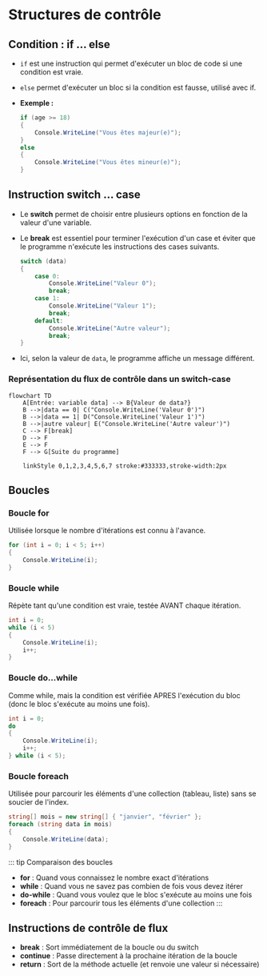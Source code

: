 # Structures de contrôle

## Condition : if ... else

- `if` est une instruction qui permet d'exécuter un bloc de code si une condition est vraie.
- `else` permet d'exécuter un bloc si la condition est fausse, utilisé avec if.

- **Exemple :**
  ```csharp
  if (age >= 18)
  {
      Console.WriteLine("Vous êtes majeur(e)");
  }
  else
  {
      Console.WriteLine("Vous êtes mineur(e)");
  }
  ```

## Instruction switch ... case

- Le **switch** permet de choisir entre plusieurs options en fonction de la valeur d'une variable.
- Le **break** est essentiel pour terminer l'exécution d'un case et éviter que le programme n'exécute les instructions des cases suivants.

  ```csharp
  switch (data)
  {
      case 0:
          Console.WriteLine("Valeur 0");
          break;
      case 1:
          Console.WriteLine("Valeur 1");
          break;
      default:
          Console.WriteLine("Autre valeur");
          break;
  }  
  ```

- Ici, selon la valeur de `data`, le programme affiche un message différent.

### Représentation du flux de contrôle dans un switch-case

```mermaid
flowchart TD
    A[Entrée: variable data] --> B{Valeur de data?}
    B -->|data == 0| C("Console.WriteLine('Valeur 0')")
    B -->|data == 1| D("Console.WriteLine('Valeur 1')")
    B -->|autre valeur| E("Console.WriteLine('Autre valeur')")
    C --> F[break]
    D --> F
    E --> F
    F --> G[Suite du programme]
        
    linkStyle 0,1,2,3,4,5,6,7 stroke:#333333,stroke-width:2px
```

## Boucles

### Boucle for

Utilisée lorsque le nombre d'itérations est connu à l'avance.
```csharp
for (int i = 0; i < 5; i++)
{
    Console.WriteLine(i);
}
```

### Boucle while

Répète tant qu'une condition est vraie, testée AVANT chaque itération.
```csharp
int i = 0;
while (i < 5)
{
    Console.WriteLine(i);
    i++;
}
```

### Boucle do...while

Comme while, mais la condition est vérifiée APRES l'exécution du bloc (donc le bloc s'exécute au moins une fois).
```csharp
int i = 0;
do
{
    Console.WriteLine(i);
    i++;
} while (i < 5);
```

### Boucle foreach

Utilisée pour parcourir les éléments d'une collection (tableau, liste) sans se soucier de l'index.
```csharp
string[] mois = new string[] { "janvier", "février" };
foreach (string data in mois)
{
    Console.WriteLine(data);
}
```

::: tip Comparaison des boucles
- **for** : Quand vous connaissez le nombre exact d'itérations
- **while** : Quand vous ne savez pas combien de fois vous devez itérer
- **do-while** : Quand vous voulez que le bloc s'exécute au moins une fois
- **foreach** : Pour parcourir tous les éléments d'une collection
:::

## Instructions de contrôle de flux

- **break** : Sort immédiatement de la boucle ou du switch
- **continue** : Passe directement à la prochaine itération de la boucle
- **return** : Sort de la méthode actuelle (et renvoie une valeur si nécessaire)
